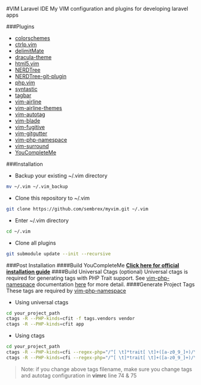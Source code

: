 #VIM Laravel IDE
My VIM configuration and plugins for developing laravel apps



###Plugins
- [colorschemes](https://github.com/flazz/vim-colorschemes)
- [ctrlp.vim](https://github.com/kien/ctrlp.vim)
- [delimitMate](https://github.com/Raimondi/delimitMate)
- [dracula-theme](https://github.com/dracula/vim)
- [html5.vim](https://github.com/othree/html5.vim)
- [NERDTree](https://github.com/scrooloose/nerdtree)
- [NERDTree-git-plugin](https://github.com/Xuyuanp/nerdtree-git-plugin)
- [php.vim](https://github.com/StanAngeloff/php.vim)
- [syntastic](https://github.com/vim-syntastic/syntastic)
- [tagbar](https://github.com/majutsushi/tagbar)
- [vim-airline](https://github.com/vim-airline/vim-airline)
- [vim-airline-themes](https://github.com/vim-airline/vim-airline-themes)
- [vim-autotag](https://github.com/craigemery/vim-autotag)
- [vim-blade](https://github.com/jwalton512/vim-blade)
- [vim-fugitive](https://github.com/tpope/vim-fugitive)
- [vim-gitgutter](https://github.com/airblade/vim-gitgutter)
- [vim-php-namespace](https://github.com/arnaud-lb/vim-php-namespace)
- [vim-surround](https://github.com/tpope/vim-surround)
- [YouCompleteMe](https://github.com/Valloric/YouCompleteMe)



###Installation
- Backup your existing ~/.vim directory
```bash
mv ~/.vim ~/.vim_backup
```
- Clone this repository to ~/.vim
```bash
git clone https://github.com/sembrex/myvim.git ~/.vim
```
- Enter ~/.vim directory
```bash
cd ~/.vim
```
- Clone all plugins
```bash
git submodule update --init --recursive
```



###Post Installation
####Build YouCompleteMe
[__Click here for official installation guide__](https://github.com/Valloric/YouCompleteMe#installation)
####Build Universal Ctags (optional)
Universal ctags is required for generating tags with PHP Trait support. See [vim-php-namespace](https://github.com/arnaud-lb/vim-php-namespace) documentation [here](https://github.com/arnaud-lb/vim-php-namespace) for more detail.
####Generate Project Tags
These tags are required by [vim-php-namespace](https://github.com/arnaud-lb/vim-php-namespace)

- Using universal ctags
```bash
cd your_project_path
ctags -R --PHP-kinds=cfit -f tags.vendors vendor
ctags -R --PHP-kinds=cfit app
```
- Using ctags
```bash
cd your_project_path
ctags -R --PHP-kinds=cfi --regex-php="/^[ \t]*trait[ \t]+([a-z0_9_]+)/\1/t,traits/i" -f tags.vendors vendor
ctags -R --PHP-kinds=cfi --regex-php="/^[ \t]*trait[ \t]+([a-z0_9_]+)/\1/t,traits/i" app
```
>Note: if you change above tags filename, make sure you change tags and autotag configuration in **vimrc** line 74 & 75